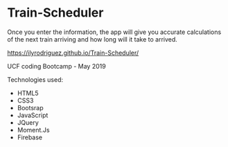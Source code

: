 # Train-Scheduler
Once you enter the information, the app will give you accurate calculations of the next train arriving and how long will it take to arrived. 

https://ilyrodriguez.github.io/Train-Scheduler/



UCF coding Bootcamp  -  May 2019 

Technologies used:
- HTML5
- CSS3
- Bootsrap
- JavaScript
- JQuery
- Moment.Js
- Firebase

